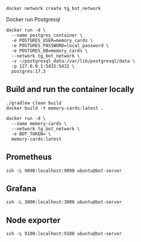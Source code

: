 ```shell
docker network create tg_bot_network
```
Docker run Postgresql

```shell
docker run -d \
  --name postgres_container \
  -e POSTGRES_USER=memory_cards \
  -e POSTGRES_PASSWORD=local_password \
  -e POSTGRES_DB=memory_cards \
  --network tg_bot_network \
  -v ~/postgresql_data:/var/lib/postgresql/data \
  -p 127.0.0.1:5432:5432 \
  postgres:17.3
```

## Build and run the container locally

```shell
./gradlew clean build
docker build -t memory-cards:latest .
```

```shell
docker run -d \
  --name memory-cards \
  --network tg_bot_network \
  -e BOT_TOKEN= \
  memory-cards:latest
```

## Prometheus 
```shell
ssh -L 9090:localhost:9090 ubuntu@bot-server
```

## Grafana
```shell
ssh -L 3000:localhost:3000 ubuntu@bot-server
```

## Node exporter
```shell
ssh -L 9100:localhost:9100 ubuntu@bot-server
```